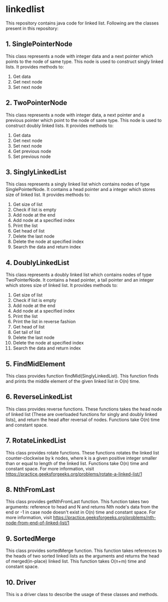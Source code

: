 # linkedlist

This repository contains java code for linked list. Following are the classes present in this repository:

## 1. SinglePointerNode

This class represents a node with integer data and a next pointer which points to the node of same type. This node is used to construct singly linked lists. It provides methods to:
1. Get data
2. Get next node
3. Set next node

## 2. TwoPointerNode

This class represents a node with integer data, a next pointer and a previous pointer which point to the node of same type. This node is used to construct doubly linked lists. It provides methods to:
1. Get data
2. Get next node
3. Set next node
4. Get previous node
5. Set previous node

## 3. SinglyLinkedList

This class represents a singly linked list which contains nodes of type SinglePointerNode. It contains a head pointer and a integer which stores size of linked list. It provides methods to:
1. Get size of list
2. Check if list is empty
3. Add node at the end
4. Add node at a specified index
5. Print the list
6. Get head of list
7. Delete the last node
8. Delete the node at specified index
9. Search the data and return index

## 4. DoublyLinkedList

This class represents a doubly linked list which contains nodes of type TwoPointerNode. It contains a head pointer, a tail pointer and an integer which stores size of linked list. It provides methods to:
1. Get size of list
2. Check if list is empty
3. Add node at the end
4. Add node at a specified index
5. Print the list
6. Print the list in reverse fashion
7. Get head of list
8. Get tail of list
9. Delete the last node
10. Delete the node at specified index
11. Search the data and return index

## 5. FindMidElement

This class provides function findMid(SinglyLinkedList). This function finds and prints the middle element of the given linked list in O(n) time.

## 6. ReverseLinkedList

This class provides reverse functions. These functions takes the head node of linked list (These are overloaded functions for singly and doubly linked lists), and return the head after reversal of nodes. Functions take O(n) time and constant space.

## 7. RotateLinkedList

This class provides rotate functions. These functions rotates the linked list counter-clockwise by k nodes, where k is a given positive integer smaller than or equal to length of the linked list. Functions take O(n) time and constant space. For more information, visit https://practice.geeksforgeeks.org/problems/rotate-a-linked-list/1

## 8. NthFromLast

This class provides getNthFromLast function. This function takes two arguments: reference to head and N and returns Nth node's data from the end or -1 in case node doesn't exist in O(n) time and constant space. For more information, visit https://practice.geeksforgeeks.org/problems/nth-node-from-end-of-linked-list/1

## 9. SortedMerge

This class provides sortedMerge function. This function takes references to the heads of two sorted linked lists as the arguments and returns the head of merged(in-place) linked list. This function takes O(n+m) time and constant space.

## 10. Driver

This is a driver class to describe the usage of these classes and methods.
